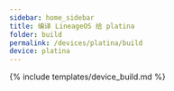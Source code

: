 ```yaml
---
sidebar: home_sidebar
title: 编译 LineageOS 给 platina
folder: build
permalink: /devices/platina/build
device: platina
---
```

{% include templates/device_build.md %}
